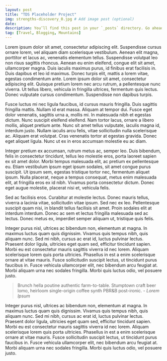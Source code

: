 ```yaml
---
layout: post
title: "TDS Placeholder Project"
img: strengths-discovery_0.jpg # Add image post (optional)
date:
description: You’ll find this post in your `_posts` directory. Go ahead and edit it and re-build the site to see your changes. # Add post description (optional)
tag: [Travel, Blogging, Mountains]
---
```


Lorem ipsum dolor sit amet, consectetur adipiscing elit. Suspendisse cursus ornare lorem, vel aliquam diam scelerisque vestibulum. Aenean elit magna, porttitor et lacus ac, venenatis elementum tellus. Suspendisse volutpat leo non risus sagittis rhoncus. Aenean eu enim eleifend, congue elit sit amet, ullamcorper magna. Duis iaculis maximus purus, id finibus erat facilisis in. Duis dapibus et leo id maximus. Donec turpis elit, mattis a lorem vitae, egestas condimentum ante. Lorem ipsum dolor sit amet, consectetur adipiscing elit. Quisque pretium lorem nec arcu rutrum, a pellentesque nunc viverra. Ut tellus libero, vehicula in fringilla ultrices, fermentum quis lectus. Donec vulputate cursus condimentum. Suspendisse non dapibus turpis.

Fusce luctus mi nec ligula faucibus, id cursus mauris fringilla. Duis sagittis fringilla mattis. Nullam id erat massa. Aliquam at tempor dui. Fusce eget dolor venenatis, sagittis urna a, mollis mi. In malesuada nibh et egestas dictum. Nunc suscipit eleifend eleifend. Nam tortor lacus, ornare a libero mollis, aliquet pretium ante. Nunc sit amet tellus vulputate, iaculis magna id, interdum justo. Nullam iaculis arcu felis, vitae sollicitudin nulla scelerisque ac. Aliquam erat volutpat. Cras venenatis tortor at egestas gravida. Donec eget aliquet ligula. Nunc ut ex in eros accumsan molestie eu ac diam.

Integer pretium ex accumsan, rutrum metus ac, semper leo. Duis bibendum, felis in consectetur tincidunt, tellus leo molestie eros, porta laoreet sapien ex sit amet dolor. Morbi tempus malesuada elit, ac pretium ex pellentesque eu. Etiam vestibulum ipsum eget ipsum sodales, sit amet congue purus suscipit. Ut ipsum sem, egestas tristique tortor nec, fermentum aliquet ipsum. Nulla placerat, neque a tempus consequat, metus enim malesuada elit, at fringilla eros ex id nibh. Vivamus porta consectetur dictum. Donec eget augue molestie, placerat nisi et, vehicula felis.

Sed ac facilisis eros. Curabitur at molestie lectus. Donec mauris tellus, viverra a lacinia vitae, sollicitudin vitae ipsum. Sed nec ex leo. Pellentesque suscipit quam nisi, in blandit tellus facilisis sit amet. Proin sodales elit at interdum interdum. Donec ac sem et lectus fringilla malesuada sed ac lectus. Donec metus ex, imperdiet semper aliquam ut, tristique quis felis.

Integer purus nisl, ultrices ac bibendum non, elementum at magna. In maximus luctus quam quis dignissim. Vivamus quis tempus nibh, quis aliquam nunc. Sed mi nibh, cursus ac erat id, luctus pulvinar lectus. Praesent dolor ligula, ultricies eget quam sed, efficitur tincidunt sapien. Morbi eu est consectetur mauris sagittis viverra id nec lorem. Aliquam scelerisque lorem quis porta ultricies. Phasellus in est a enim scelerisque ornare at vitae mauris. Fusce sollicitudin suscipit lectus, ut tincidunt purus faucibus in. Fusce vehicula ullamcorper elit, nec bibendum arcu feugiat at. Morbi aliquam urna nec sodales fringilla. Morbi quis luctus odio, vel posuere justo.

> Brunch hella poutine authentic farm-to-table. Stumptown craft beer lomo, heirloom single-origin coffee synth PBR&B post-ironic. <cite>- Lorem Ipsum</cite>

Integer purus nisl, ultrices ac bibendum non, elementum at magna. In maximus luctus quam quis dignissim. Vivamus quis tempus nibh, quis aliquam nunc. Sed mi nibh, cursus ac erat id, luctus pulvinar lectus. Praesent dolor ligula, ultricies eget quam sed, efficitur tincidunt sapien. Morbi eu est consectetur mauris sagittis viverra id nec lorem. Aliquam scelerisque lorem quis porta ultricies. Phasellus in est a enim scelerisque ornare at vitae mauris. Fusce sollicitudin suscipit lectus, ut tincidunt purus faucibus in. Fusce vehicula ullamcorper elit, nec bibendum arcu feugiat at. Morbi aliquam urna nec sodales fringilla. Morbi quis luctus odio, vel posuere justo.
